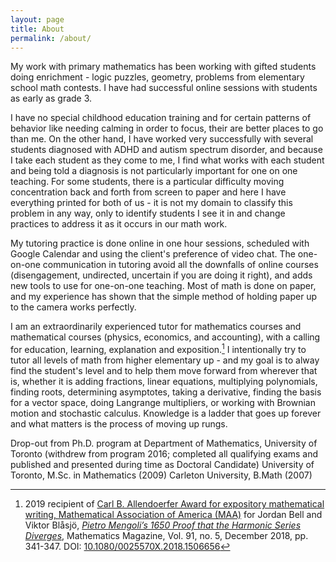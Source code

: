 ```yaml
---
layout: page
title: About
permalink: /about/
---
```


My work with primary mathematics has been working with gifted students doing enrichment - logic puzzles, geometry, problems from elementary school math contests. I have had successful online sessions with students as early as grade 3.

I have no special childhood education training and for certain patterns of behavior like needing calming in order to focus, their are better places to go than me. On the other hand, I have worked very successfully with several students diagnosed with ADHD and autism spectrum disorder, and because I take each student as they come to me, I find what works with each student and being told a diagnosis is not particularly important for one on one teaching. For some students, there is a particular difficulty moving concentration back and forth from screen to paper and here I have everything printed for both of us - it is not my domain to classify this problem in any way, only to identify students I see it in and change practices to address it as it occurs in our math work.

My tutoring practice is done online in one hour sessions, scheduled with Google Calendar and using the client's preference of video chat. The one-on-one communication in tutoring avoid all the downfalls of online courses (disengagement, undirected, uncertain if you are doing it right), and adds new tools to use for one-on-one teaching. Most of math is done on paper, and my experience has shown that the simple method of holding paper up to the camera works perfectly.

I am an extraordinarily experienced tutor for mathematics courses and mathematical courses (physics, economics, and accounting), with a calling for education, learning, explanation and exposition.[^1] I intentionally try to tutor all levels of math from higher elementary up - and my goal is to alway find the student's level and to help them move forward from wherever that is, whether it is adding fractions, linear equations, multiplying polynomials, finding roots, determining asymptotes, taking a derivative, finding the basis for a vector space, doing Langrange multipliers, or working with Brownian motion and stochastic calculus. Knowledge is a ladder that goes up forever and what matters is the process of moving up rungs.

[^1]: 2019 recipient of [Carl B. Allendoerfer Award for expository mathematical writing, Mathematical Association of America (MAA)](https://www.maa.org/programs-and-communities/member-communities/maa-awards/writing-awards/carl-b-allendoerfer-awards) for
    Jordan Bell and Viktor Blåsjö, [*Pietro Mengoli’s 1650 Proof that the Harmonic Series Diverges*](https://doi.org/10.1080/0025570X.2018.1506656), Mathematics Magazine, Vol. 91, no. 5, December 2018, pp. 341-347. DOI: [10.1080/0025570X.2018.1506656](https://doi.org/10.1080/0025570X.2018.1506656)
        
Drop-out from Ph.D. program at Department of Mathematics, University of Toronto (withdrew from program 2016; completed all qualifying exams and published and presented during time as Doctoral Candidate)
University of Toronto, M.Sc. in Mathematics (2009)
Carleton University, B.Math (2007)